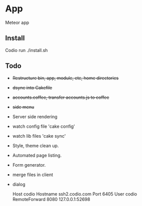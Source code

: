 App
===
Meteor app

Install
-------
Codio
run ./install.sh

Todo
----
- ~~Restructure bin, app, module, etc, home directories~~
- ~~dsync into Cakefile~~
- ~~accounts.coffee, transfer accounts.js to coffee~~
- ~~side menu~~
- Server side rendering
- watch config file 'cake config'
- watch lib files 'cake sync'
- Style, theme clean up.
- Automated page listing.
- Form generator.
- merge files in client
- dialog


    Host codio
        Hostname ssh2.codio.com
        Port 6405
        User codio
        RemoteForward 8080 127.0.0.1:52698
